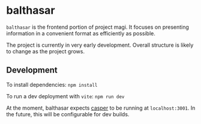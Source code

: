 # balthasar

`balthasar` is the frontend portion of project magi. It focuses on presenting information in a convenient format as efficiently as possible.

The project is currently in very early development. Overall structure is likely to change as the project grows.

## Development
To install dependencies:
```npm install```

To run a dev deployment with `vite`:
```npm run dev```

At the moment, balthasar expects [casper](https://github.com/Drowrin/casper) to be running at `localhost:3001`. In the future, this will be configurable for dev builds.